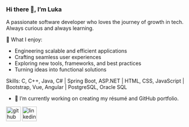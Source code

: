 ### Hi there 👋, I’m Luka
A passionate software developer who loves the journey of growth in tech. Always curious and always learning.

🚀 What I enjoy: 
- Engineering scalable and efficient applications
- Crafting seamless user experiences
- Exploring new tools, frameworks, and best practices
- Turning ideas into functional solutions

Skills: C, C++, Java, C# | Spring Boot, ASP.NET | HTML, CSS, JavaScript | Bootstrap, Vue, Angular | PostgreSQL, Oracle SQL

- 🔭 I’m currently working on creating my résumé and GitHub portfolio. 


[<img src='https://cdn.jsdelivr.net/npm/simple-icons@3.0.1/icons/github.svg' alt='github' height='40'>](https://github.com/lostojicc)  [<img src='https://cdn.jsdelivr.net/npm/simple-icons@3.0.1/icons/linkedin.svg' alt='linkedin' height='40'>](https://www.linkedin.com/in/https://www.linkedin.com/in/luka-ostoji%C4%87//)  

